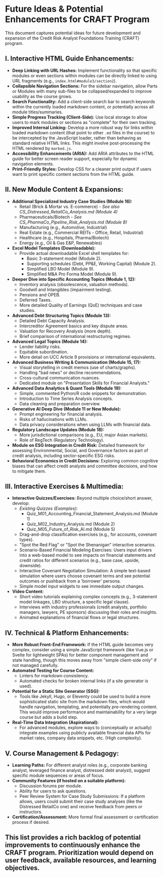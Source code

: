 # Future Ideas & Potential Enhancements for CRAFT Program

This document captures potential ideas for future development and expansion of the Credit Risk Analyst Foundations Training (CRAFT) program.

## I. Interactive HTML Guide Enhancements:

*   **Deep Linking with URL Hashes:** Implement functionality so that specific modules or even sections within modules can be directly linked to using URL fragments (e.g., `index.html#module3/section2`).
*   **Collapsible Navigation Sections:** For the sidebar navigation, allow Parts or Modules with many sub-files to be collapsed/expanded to improve usability as the course grows.
*   **Search Functionality:** Add a client-side search bar to search keywords within the currently loaded markdown content, or potentially across all module titles/summaries.
*   **Simple Progress Tracking (Client-Side):** Use local storage to allow users to mark modules or sections as "complete" for their own tracking.
*   **Improved Internal Linking:** Develop a more robust way for links *within* loaded markdown content (that point to other `.md` files in the course) to be intercepted by the JavaScript loader, rather than behaving as standard relative HTML links. This might involve post-processing the HTML rendered by `marked.js`.
*   **Accessibility Enhancements (ARIA):** Add ARIA attributes to the HTML guide for better screen reader support, especially for dynamic navigation elements.
*   **Print-Friendly Styles:** Develop CSS for a cleaner print output if users want to print specific content sections from the HTML guide.

## II. New Module Content & Expansions:

*   **Additional Specialized Industry Case Studies (Module 16):**
    *   Retail (Brick & Mortar vs. E-commerce) - *See also CS_Distressed_RetailCo_Analysis.md (Module 4)*
    *   Pharmaceuticals/Biotech - *See CS_PharmaCo_Pipeline_Risk_Analysis.md (Module 8)*
    *   Manufacturing (e.g., Automotive, Industrial)
    *   Real Estate (e.g., Commercial REITs - Office, Retail, Industrial)
    *   Healthcare (e.g., Hospitals, Pharma/Biotech)
    *   Energy (e.g., Oil & Gas E&P, Renewables)
*   **Excel Model Templates (Downloadable):**
    *   Provide actual downloadable Excel shell templates for:
        *   Basic 3-statement model (Module 2).
        *   Supporting schedules (Debt, PP&E, Working Capital) (Module 2).
        *   Simplified LBO Model (Module 9).
        *   Simplified M&A Pro Forma Model (Module 9).
*   **Deeper Dive into Specific Accounting Topics (Module 1, 12):**
    *   Inventory analysis (obsolescence, valuation methods).
    *   Goodwill and Intangibles (impairment testing).
    *   Pensions and OPEB.
    *   Deferred Taxes.
    *   More detailed Quality of Earnings (QoE) techniques and case studies.
*   **Advanced Debt Structuring Topics (Module 13):**
    *   Detailed Debt Capacity Analysis.
    *   Intercreditor Agreement basics and key dispute areas.
    *   Valuation for Recovery Analysis (more depth).
    *   Brief comparison of international restructuring regimes.
*   **Advanced Legal Topics (Module 14):**
    *   Lender liability risks.
    *   Equitable subordination.
    *   More detail on UCC Article 9 provisions or international equivalents.
*   **Advanced Business Writing & Communication (Module 15, 17):**
    *   Visual storytelling in credit memos (use of charts/graphs).
    *   Handling "bad news" or decline recommendations.
    *   Cross-cultural communication nuances.
    *   Dedicated module on "Presentation Skills for Financial Analysts."
*   **Advanced Data Analytics & Quant Tools (Module 19):**
    *   Simple, commented Python/R code snippets for demonstration.
    *   Introduction to Time Series Analysis concepts.
    *   Data cleaning and preparation overview.
*   **Generative AI Deep Dive (Module 11 or New Module):**
    *   Prompt engineering for financial analysis.
    *   Risks of hallucinations with LLMs.
    *   Data privacy considerations when using LLMs with financial data.
*   **Regulatory Landscape Updates (Module 18):**
    *   More jurisdictional comparisons (e.g., EU, major Asian markets).
    *   Role of RegTech (Regulatory Technology).
*   **Module on ESG Integration in Credit Risk:** Detailed framework for assessing Environmental, Social, and Governance factors as part of credit analysis, including sector-specific ESG risks.
*   **Behavioral Economics in Credit Decisions:** Exploring common cognitive biases that can affect credit analysts and committee decisions, and how to mitigate them.

## III. Interactive Exercises & Multimedia:

*   **Interactive Quizzes/Exercises:** Beyond multiple choice/short answer, develop:
    *   *Existing Quizzes (Examples):*
        *   Quiz_M01_Accounting_Financial_Statement_Analysis.md (Module 1)
        *   Quiz_M02_Industry_Analysis.md (Module 2)
        *   Quiz_M05_Future_of_Risk_AI.md (Module 5)
    *   Drag-and-drop classification exercises (e.g., for accounts, covenant types).
    *   "Spot the Red Flag" or "Spot the Shenanigan" interactive scenarios.
    *   Scenario-Based Financial Modeling Exercises: Users input drivers into a web-based model to see impacts on financial statements and credit ratios for different scenarios (e.g., base case, upside, downside).
    *   Interactive Covenant Negotiation Simulation: A simple text-based simulation where users choose covenant terms and see potential outcomes or pushback from a 'borrower' persona.
    *   Simple model input widgets to see immediate output changes.
*   **Video Content:**
    *   Short video tutorials explaining complex concepts (e.g., 3-statement model linkages, LBO structure, a specific legal clause).
    *   Interviews with industry professionals (credit analysts, portfolio managers, lawyers, PE sponsors) discussing their roles and insights.
    *   Animated explanations of financial flows or legal structures.

## IV. Technical & Platform Enhancements:

*   **More Robust Front-End Framework:** If the HTML guide becomes very complex, consider using a simple JavaScript framework (like Vue.js or Svelte for lightweight SPAs) for better component management and state handling, though this moves away from "simple client-side only" if not managed carefully.
*   **Automated Testing for Course Content:**
    *   Linters for markdown consistency.
    *   Automated checks for broken internal links (if a site generator is used).
*   **Potential for a Static Site Generator (SSG):**
    *   Tools like Jekyll, Hugo, or Eleventy could be used to build a more sophisticated static site from the markdown files, which would handle navigation, templating, and potentially pre-rendering content. This would improve performance and maintainability for a very large course but adds a build step.
*   **Real-Time Data Integration (Aspirational):**
    *   For advanced modules, explore ways to (conceptually or actually) integrate examples using publicly available financial data APIs for market rates, company data snippets, etc. (High complexity).

## V. Course Management & Pedagogy:

*   **Learning Paths:** For different analyst roles (e.g., corporate banking analyst, leveraged finance analyst, distressed debt analyst), suggest specific module sequences or areas of focus.
*   **Community Features (if hosted on a suitable platform):**
    *   Discussion forums per module.
    *   Ability for users to ask questions.
    *   Peer Review System for Case Study Submissions: If a platform allows, users could submit their case study analyses (like the Distressed RetailCo one) and receive feedback from peers or instructors.
*   **Certification/Assessment:** More formal final assessment or certification process if desired.

This list provides a rich backlog of potential improvements to continuously enhance the CRAFT program. Prioritization would depend on user feedback, available resources, and learning objectives.
---
